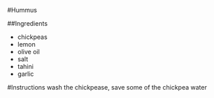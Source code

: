 #Hummus

##Ingredients

* chickpeas
* lemon
* olive oil
* salt
* tahini
* garlic

#Instructions
wash the chickpease, save some of the chickpea water
